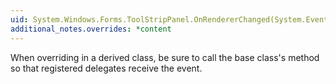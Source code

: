 ```yaml
---
uid: System.Windows.Forms.ToolStripPanel.OnRendererChanged(System.EventArgs)
additional_notes.overrides: *content
---
```


<p>When overriding <xref href="System.Windows.Forms.ToolStripPanel.OnRendererChanged(System.EventArgs)"></xref> in a derived class, be sure to call the base class's <xref href="System.Windows.Forms.ToolStripPanel.OnRendererChanged(System.EventArgs)"></xref> method so that registered delegates receive the event.</p>


